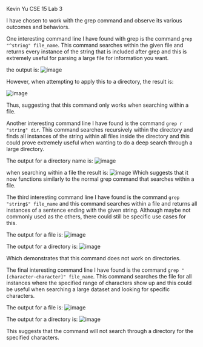 Kevin Yu
CSE 15
Lab 3


I have chosen to work with the grep command and observe its various outcomes and behaviors.

One interesting command line I have found with grep is the command `grep "^string" file_name`. This command searches within the given file and returns every instance of the string that is included after grep and this is extremely useful for parsing a large file for information you want.

the output is: ![image](https://user-images.githubusercontent.com/122575342/218666441-c6d55967-1a0e-4705-9144-793e57e47bb9.png)

However, when attempting to apply this to a directory, the result is:
	
![image](https://user-images.githubusercontent.com/122575342/218667001-c453ebad-3002-4a18-9f30-4f66cf695dc4.png)

Thus, suggesting that this command only works when searching within a file.

Another interesting command line I have found is the command `grep r "string" dir`. This command searches recursively within the directory and finds all instances of the string within all files inside the directory and this could prove extremely useful when wanting to do a deep search through a large directory.
	
The output for a directory name is:
![image](https://user-images.githubusercontent.com/122575342/218668316-19b021c6-c0bd-4fef-bc1a-ffa8eab81a80.png)

when searching within a file the result is:
![image](https://user-images.githubusercontent.com/122575342/218668579-8b8478e1-dca4-43c4-a334-c71194a0f841.png)
Which suggests that it now functions similarly to the normal grep command that searches within a file.
	
The third interesting command line I have found is the command `grep "string$" file_name` and this command searches within a file and returns all instances of a sentence ending with the given string. Although maybe not commonly used as the others, there could still be specific use cases for this.
	
The output for a file is:
![image](https://user-images.githubusercontent.com/122575342/218669855-5bf32cc5-5021-4543-b097-e0278609711d.png)

The output for a directory is:
![image](https://user-images.githubusercontent.com/122575342/218669956-8637670c-c7b1-4c0f-99c5-6f2fd416b52c.png)

Which demonstrates that this command does not work on directories.
	
The final interesting command line I have found is the command `grep "[character-character]" file_name`. This command searches the file for all instances where the specified range of characters show up and this could be useful when searching a large dataset and looking for specific characters.
	
The output for a file is:
![image](https://user-images.githubusercontent.com/122575342/218671309-ecb35bca-9067-47ec-92ce-1b38db9a5aeb.png)

The output for a directory is:
![image](https://user-images.githubusercontent.com/122575342/218671513-1edadf07-b19e-40e7-82de-76d0552bd9df.png)

This suggests that the command will not search through a directory for the specified characters.
